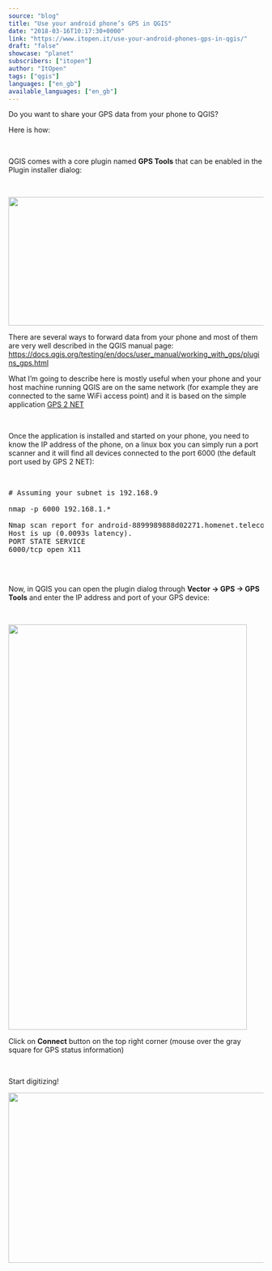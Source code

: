 ```yaml
---
source: "blog"
title: "Use your android phone’s GPS in QGIS"
date: "2018-03-16T10:17:30+0000"
link: "https://www.itopen.it/use-your-android-phones-gps-in-qgis/"
draft: "false"
showcase: "planet"
subscribers: ["itopen"]
author: "ItOpen"
tags: ["qgis"]
languages: ["en_gb"]
available_languages: ["en_gb"]
---
```


Do you want to share your GPS data from your phone to QGIS?

Here is how:

 

QGIS comes with a core plugin named <strong>GPS Tools</strong> that can be enabled in the Plugin installer dialog:

 

<a class="thumbnail cboxElement" href="https://www.itopen.it/wp-content/uploads/2018/03/gps-connection-install.png"><img alt="" class="aligncenter size-large wp-image-1886" height="254" src="/img/subscribers/itopen/use-your-android-phones-gps-in-qgis/gps-connection-install-800x254.webp" width="800"/></a>

There are several ways to forward data from your phone and most of them are very well described in the QGIS manual page: <a href="https://docs.qgis.org/testing/en/docs/user_manual/working_with_gps/plugins_gps.html">https://docs.qgis.org/testing/en/docs/user_manual/working_with_gps/plugins_gps.html</a>

What I’m going to describe here is mostly useful when your phone and your host machine running QGIS are on the same network (for example they are connected to the same WiFi access point) and it is based on the simple application <a href="https://play.google.com/store/apps/details?id=net.cajax.gps2net&amp;hl=it">GPS 2 NET</a>

 

Once the application is installed and started on your phone, you need to know the IP address of the phone, on a linux box you can simply run a port scanner and it will find all devices connected to the port 6000 (the default port used by GPS 2 NET):

 
<pre class="wp-code-highlight prettyprint"># Assuming your subnet is 192.168.9

nmap -p 6000 192.168.1.*

Nmap scan report for android-8899989888d02271.homenet.telecomitalia.it (192.168.99.50)
Host is up (0.0093s latency).
PORT STATE SERVICE
6000/tcp open X11

</pre>
 

Now, in QGIS you can open the plugin dialog through <strong>Vector -&gt; GPS -&gt; GPS Tools</strong> and enter the IP address and port of your GPS device:

 

<a class="thumbnail cboxElement" href="https://www.itopen.it/wp-content/uploads/2018/03/gps-connection-settings.png"><img alt="" class="aligncenter size-large wp-image-1890" height="800" src="/img/subscribers/itopen/use-your-android-phones-gps-in-qgis/gps-connection-settings-471x800.webp" width="471"/></a>

Click on <strong>Connect</strong> button on the top right corner (mouse over the gray square for GPS status information)

 

Start digitizing!

<a class="thumbnail cboxElement" href="https://www.itopen.it/wp-content/uploads/2018/03/gps-connection-fix.png"><img alt="" class="aligncenter size-large wp-image-1893" height="336" src="/img/subscribers/itopen/use-your-android-phones-gps-in-qgis/gps-connection-fix-800x336.webp" width="800"/></a>
